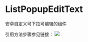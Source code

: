 # ListPopupEditText
安卓自定义可下拉可编辑的组件

引用方法步骤参见链接：
[![](https://jitpack.io/v/kswdblt/ListPopupEditText.svg)](https://jitpack.io/#kswdblt/ListPopupEditText)

